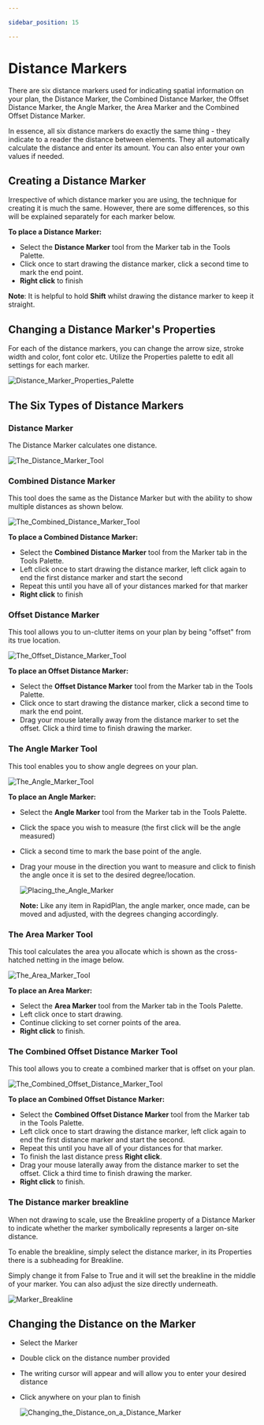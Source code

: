 ```yaml
---

sidebar_position: 15

---
```

# Distance Markers

There are six distance markers used for indicating spatial information on your plan, the Distance Marker, the Combined Distance Marker, the Offset Distance Marker, the Angle Marker, the Area Marker and the Combined Offset Distance Marker.

In essence, all six distance markers do exactly the same thing - they indicate to a reader the distance between elements. They all automatically calculate the distance and enter its amount. You can also enter your own values if needed.

## Creating a Distance Marker

Irrespective of which distance marker you are using, the technique for creating it is much the same. However, there are some differences, so this will be explained separately for each marker below.

**To place a Distance Marker:**

- Select the **Distance Marker** tool from the Marker tab in the Tools Palette.
- Click once to start drawing the distance marker, click a second time to mark the end point.
- **Right click** to finish

**Note**: It is helpful to hold **Shift** whilst drawing the distance marker to keep it straight.

## Changing a Distance Marker's Properties

For each of the distance markers, you can change the arrow size, stroke width and color, font color etc. Utilize the Properties palette to edit all settings for each marker.

![Distance_Marker_Properties_Palette](./assets/Distance_Marker_Properties_Palette.png)

## The Six Types of Distance Markers

### Distance Marker

The Distance Marker calculates one distance.

![The_Distance_Marker_Tool](./assets/The_Distance_Marker_Tool.png)

### Combined Distance Marker

This tool does the same as the Distance Marker but with the ability to show multiple distances as shown below.

![The_Combined_Distance_Marker_Tool](./assets/The_Combined_Distance_Marker_Tool.png)

**To place a Combined Distance Marker:**

- Select the **Combined Distance Marker** tool from the Marker tab in the Tools Palette.
- Left click once to start drawing the distance marker, left click again to end the first distance marker and start the second
- Repeat this until you have all of your distances marked for that marker
- **Right click** to finish

### Offset Distance Marker

This tool allows you to un-clutter items on your plan by being "offset" from its true location.

![The_Offset_Distance_Marker_Tool](./assets/The_Offset_Distance_Marker_Tool.png)

**To place an Offset Distance Marker:**

- Select the **Offset Distance Marker** tool from the Marker tab in the Tools Palette.
- Click once to start drawing the distance marker, click a second time to mark the end point.
- Drag your mouse laterally away from the distance
marker to set the offset. Click a third time to finish drawing the marker.

### The Angle Marker Tool

This tool enables you to show angle degrees on your plan.

![The_Angle_Marker_Tool](./assets/The_Angle_Marker_Tool.png)

**To place an Angle Marker:**

- Select the **Angle Marker** tool from the Marker tab in the Tools Palette.
- Click the space you wish to measure (the first click will be the angle measured)
- Click a second time to mark the base point of the angle.
- Drag your mouse in the direction you want to measure and click to finish the angle once it is set to the desired degree/location.

    ![Placing_the_Angle_Marker](./assets/Placing_the_Angle_Marker.png)

    **Note:** Like any item in RapidPlan, the angle marker, once made, can be moved and adjusted, with the degrees changing accordingly.

### The Area Marker Tool

This tool calculates the area you allocate which is shown as the cross-hatched netting in the image below.

![The_Area_Marker_Tool](./assets/The_Area_Marker_Tool.png)

**To place an Area Marker:**

- Select the **Area Marker** tool from the Marker tab in the Tools Palette.
- Left click once to start drawing.
- Continue clicking to set corner points of the area.
- **Right click** to finish.

### The Combined Offset Distance Marker Tool

This tool allows you to create a combined marker that is offset on your plan.

![The_Combined_Offset_Distance_Marker_Tool](./assets/The_Combined_Offset_Distance_Marker_Tool.png)

**To place an Combined Offset Distance Marker:**

- Select the **Combined Offset Distance Marker** tool from the Marker tab in the Tools Palette.
- Left click once to start drawing the distance marker, left click again to end the first distance marker and start the second.
- Repeat this until you have all of your distances for that marker.
- To finish the last distance press **Right click**.
- Drag your mouse laterally away from the distance marker to set the offset. Click a third time to finish drawing the marker.
- **Right click** to finish.

### The Distance marker breakline

When not drawing to scale, use the Breakline property of a Distance Marker to indicate whether the marker symbolically represents a larger on-site distance.

To enable the breakline, simply select the distance marker, in its Properties there is a subheading for Breakline.

Simply change it from False to True and it will set the breakline in the middle of your marker. You can also adjust the size directly underneath.

![Marker_Breakline](./assets/Marker_Breakline.png)

## Changing the Distance on the Marker

- Select the Marker
- Double click on the distance number provided
- The writing cursor will appear and will allow you to enter your desired distance
- Click anywhere on your plan to finish

    ![Changing_the_Distance_on_a_Distance_Marker](./assets/Changing_the_Distance_on_a_Distance_Marker.png)

